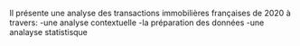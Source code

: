 Il présente une analyse des transactions immobilières françaises de 2020 à travers:
-une analyse contextuelle
-la préparation des données
-une analayse statistisque
